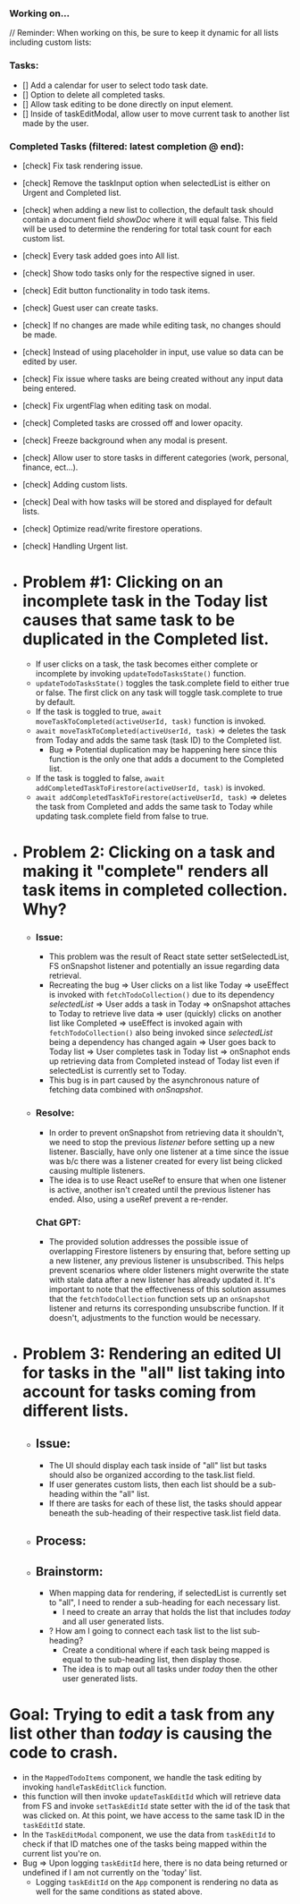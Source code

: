 <!-- ! Note: Focus on pure functions - single responsibility! -->

### Working on...

// Reminder: When working on this, be sure to keep it dynamic for all lists including custom lists:

### Tasks:

- [] Add a calendar for user to select todo task date.
- [] Option to delete all completed tasks.
- [] Allow task editing to be done directly on input element.
- [] Inside of taskEditModal, allow user to move current task to another list made by the user.

### Completed Tasks (filtered: latest completion @ end):

- [check] Fix task rendering issue.
- [check] Remove the taskInput option when selectedList is either on Urgent and Completed list.
- [check] when adding a new list to collection, the default task should contain a document field _showDoc_ where it will equal false. This field will be used to determine the rendering for total task count for each custom list.
- [check] Every task added goes into All list.
- [check] Show todo tasks only for the respective signed in user.
- [check] Edit button functionality in todo task items.
- [check] Guest user can create tasks.
- [check] If no changes are made while editing task, no changes should be made.
- [check] Instead of using placeholder in input, use value so data can be edited by user.
- [check] Fix issue where tasks are being created without any input data being entered.
- [check] Fix urgentFlag when editing task on modal.
- [check] Completed tasks are crossed off and lower opacity.
- [check] Freeze background when any modal is present.
- [check] Allow user to store tasks in different categories (work, personal, finance, ect...).
- [check] Adding custom lists.
- [check] Deal with how tasks will be stored and displayed for default lists.
- [check] Optimize read/write firestore operations.
- [check] Handling Urgent list.

- # Problem #1: Clicking on an incomplete task in the Today list causes that same task to be duplicated in the Completed list.

  - If user clicks on a task, the task becomes either complete or incomplete by invoking `updateTodoTasksState()` function.
  - `updateTodoTasksState()` toggles the task.complete field to either true or false. The first click on any task will toggle task.complete to true by default.
  - If the task is toggled to true, `await moveTaskToCompleted(activeUserId, task)` function is invoked.
  - `await moveTaskToCompleted(activeUserId, task)` => deletes the task from Today and adds the same task (task ID) to the Completed list.
    - Bug => Potential duplication may be happening here since this function is the only one that adds a document to the Completed list.
  - If the task is toggled to false, `await addCompletedTaskToFirestore(activeUserId, task)` is invoked.
  - `await addCompletedTaskToFirestore(activeUserId, task)` => deletes the task from Completed and adds the same task to Today while updating task.complete field from false to true.

- # Problem 2: Clicking on a task and making it "complete" renders all task items in completed collection. Why?

  - ### Issue:
    - This problem was the result of React state setter setSelectedList, FS onSnapshot listener and potentially an issue regarding data retrieval.
    - Recreating the bug => User clicks on a list like Today => useEffect is invoked with `fetchTodoCollection()` due to its dependency _selectedList_ => User adds a task in Today => onSnapshot attaches to Today to retrieve live data => user (quickly) clicks on another list like Completed => useEffect is invoked again with `fetchTodoCollection()` also being invoked since _selectedList_ being a dependency has changed again => User goes back to Today list => User completes task in Today list => onSnaphot ends up retrieving data from Completed instead of Today list even if selectedList is currently set to Today.
    - This bug is in part caused by the asynchronous nature of fetching data combined with _onSnapshot_.
  - ### Resolve:
    - In order to prevent onSnapshot from retrieving data it shouldn't, we need to stop the previous _listener_ before setting up a new listener. Bascially, have only one listener at a time since the issue was b/c there was a listener created for every list being clicked causing multiple listeners.
    - The idea is to use React useRef to ensure that when one listener is active, another isn't created until the previous listener has ended. Also, using a useRef prevent a re-render.
    ### Chat GPT:
    - The provided solution addresses the possible issue of overlapping Firestore listeners by ensuring that, before setting up a new listener, any previous listener is unsubscribed. This helps prevent scenarios where older listeners might overwrite the state with stale data after a new listener has already updated it. It's important to note that the effectiveness of this solution assumes that the `fetchTodoCollection` function sets up an `onSnapshot` listener and returns its corresponding unsubscribe function. If it doesn't, adjustments to the function would be necessary.

- # Problem 3: Rendering an edited UI for tasks in the "all" list taking into account for tasks coming from different lists.

  - ## Issue:

    - The UI should display each task inside of "all" list but tasks should also be organized according to the task.list field.
    - If user generates custom lists, then each list should be a sub-heading within the "all" list.
    - If there are tasks for each of these list, the tasks should appear beneath the sub-heading of their respective task.list field data.

  - ## Process:

  - ## Brainstorm:
    - When mapping data for rendering, if selectedList is currently set to "all", I need to render a sub-heading for each necessary list.
      - I need to create an array that holds the list that includes _today_ and all user generated lists.
    - ? How am I going to connect each task list to the list sub-heading?
      - Create a conditional where if each task being mapped is equal to the sub-heading list, then display those.
      - The idea is to map out all tasks under _today_ then the other user generated lists.

# Goal: Trying to edit a task from any list other than _today_ is causing the code to crash.

- in the `MappedTodoItems` component, we handle the task editing by invoking `handleTaskEditClick` function.
- this function will then invoke `updateTaskEditId` which will retrieve data from FS and invoke `setTaskEditId` state setter with the id of the task that was clicked on. At this point, we have access to the same task ID in the `taskEditId` state.
- In the `TaskEditModal` component, we use the data from `taskEditId` to check if that ID matches one of the tasks being mapped within the current list you're on.
- Bug => Upon logging `taskEditId` here, there is no data being returned or undefined if I am not currently on the 'today' list.
  - Logging `taskEditId` on the `App` component is rendering no data as well for the same conditions as stated above.

